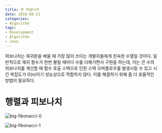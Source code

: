 ```yaml
---
title: 큰 피보나치
date: 2018-08-21
categories:
- Algorithm
tags:
- Development
- Algorithm
- Java
---
```


 피보나치는 재귀문을 배울 때 가장 많이 쓰이는 개발자들에게 친숙한 수열일 것이다. 일반적으로 재귀 함수가 한번 불릴 때마다 수를 더해가면서 구현을 하는데, 이는 큰 수의 피보나치를 계산할 때 함수 호출 스택으로 인한 스택 오버플로우를 발생시킬 수 있고 시간 복잡도가 O(n)이기 성능상으로 적합하지 않다. 이를 해결하기 위해 좀 더 효율적인 방법이 필요하다.

# 행렬과 피보나치

![big-fibonacci-0](https://user-images.githubusercontent.com/18159012/44535577-4ce54800-a735-11e8-976e-f4d236bb00e7.jpg)

![big-fibonacci-1](https://user-images.githubusercontent.com/18159012/44535608-5a9acd80-a735-11e8-83af-a7bcb497978a.jpg)

